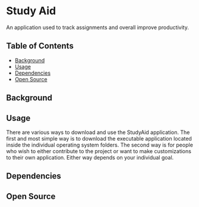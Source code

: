 # Study Aid
An application used to track assignments and overall improve productivity.

## Table of Contents
- [Background](#background)
- [Usage](#usage)
- [Dependencies](#dependencies)
- [Open Source](#opensource)

## Background

## Usage
There are various ways to download and use the StudyAid application. The first and most simple way is to download the executable application located inside the individual operating system folders. The second way is for people who wish to either contribute to the project or want to make customizations to their own application. Either way depends on your individual goal. 

## Dependencies

## Open Source

